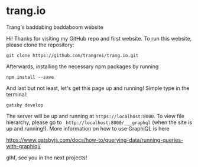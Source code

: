 # trang.io
Trang's baddabing baddaboom website

Hi! Thanks for visiting my GitHub repo and first website. To run this website, please clone the repository:

```
git clone https://github.com/trangrei/trang.io.git
```

Afterwards, installing the necessary npm packages by running

```
npm install --save
```

And last but not least, let's get this page up and running! Simple type in the terminal:

```
gatsby develop
```

The server will be up and running at ```https://localhost:8000```. To view file hierarchy, please go to ``` http://localhost:8000/___graphql``` (when the site is up and running!). More information on how to use GraphiQL is here

https://www.gatsbyjs.com/docs/how-to/querying-data/running-queries-with-graphiql/

glhf, see you in the next projects!

